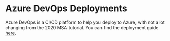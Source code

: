 # Azure DevOps Deployments
Azure DevOps is a CI/CD platform to help you deploy to Azure, with not a lot changing from the 2020 MSA tutorial. You can find the deployment guide [here](https://github.com/NZMSA/2020-Phase-1/blob/master/DevOps%20-%20Azure%20Pipeline/README.md).